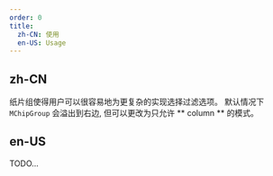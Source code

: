 ```yaml
---
order: 0
title:
  zh-CN: 使用
  en-US: Usage
---
```


## zh-CN

纸片组使得用户可以很容易地为更复杂的实现选择过滤选项。 默认情况下 `MChipGroup` 会溢出到右边, 但可以更改为只允许 ** column ** 的模式。

## en-US

TODO...
